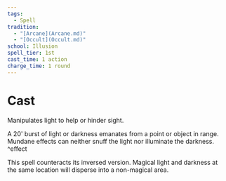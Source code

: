 ```yaml
---  
tags:  
  - Spell  
tradition:  
  - "[Arcane](Arcane.md)"  
  - "[Occult](Occult.md)"  
school: Illusion  
spell_tier: 1st  
cast_time: 1 action  
charge_time: 1 round  
---  
```

# Cast  
  
Manipulates light to help or hinder sight.  
  
A 20' burst of light or darkness emanates from a point or object in range. Mundane effects can neither snuff the light nor illuminate the darkness. ^effect  
  
This spell counteracts its inversed version. Magical light and darkness at the same location will disperse into a non-magical area.